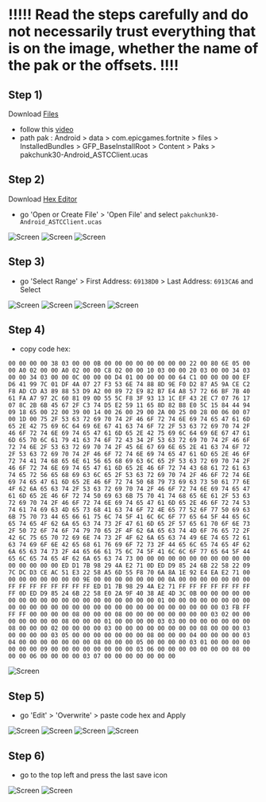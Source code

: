 # !!!!! Read the steps carefully and do not necessarily trust everything that is on the image, whether the name of the pak or the offsets. !!!!
## Step 1) 
Download [Files](https://play.google.com/store/apps/details?id=com.marc.files) 
- follow this [video](https://youtu.be/8N6MFhZ8XlY?si=ULY7uNq79dFiOSix)
- path pak : Android > data > com.epicgames.fortnite > files > InstalledBundles > GFP_BaseInstallRoot > Content > Paks > pakchunk30-Android_ASTCClient.ucas

## Step 2)
Download [Hex Editor](https://play.google.com/store/apps/details?id=tk.yunus.hexeditor&pcampaignid=web_share)
- go 'Open or Create File' > 'Open File' and select ```pakchunk30-Android_ASTCClient.ucas```

![Screen](../../Assets/OrangeCopy/OrangeCopy1.jpg)
![Screen](../../Assets/OrangeCopy/OrangeCopy2.jpg)
![Screen](../../Assets/OrangeCopy/OrangeCopy3.jpg)

## Step 3)
- go 'Select Range' > First Address: ```69138D0``` > Last Address: ```6913CA6``` and Select

![Screen](../../Assets/OrangeCopy/OrangeCopy4.jpg)
![Screen](../../Assets/OrangeCopy/OrangeCopy5.jpg)
![Screen](../../Assets/OrangeCopy/OrangeCopy6.jpg)
![Screen](../../Assets/OrangeCopy/OrangeCopy7.jpg)

## Step 4)
- copy code hex: 

```
00 00 00 00 38 03 00 00 0B 00 00 00 00 00 00 00 00 22 00 80 6E 05 00 00 A0 02 00 00 A0 02 00 00 C8 02 00 00 10 03 00 00 20 03 00 00 34 03 00 00 34 03 00 00 0C 00 00 00 D4 01 00 00 00 00 64 C1 00 00 00 00 EF D6 41 99 7C 01 DF 4A 07 27 F3 53 6E 74 88 8D 9E F0 D2 87 A5 9A CE C2 F8 AD CD A3 89 88 53 D9 A2 00 89 72 E9 82 B7 E4 A8 57 72 66 BF 7B 40 61 FA A7 97 2C 60 81 09 0D 55 5C F8 3F 93 13 1C EF 43 2E C7 07 76 17 07 8C 2B 6B 45 67 2F C3 74 D5 E2 59 11 65 8D 82 B8 E0 5C 15 84 44 94 09 18 65 00 22 00 39 00 14 00 26 00 29 00 2A 00 25 00 28 00 06 00 07 00 1D 00 75 2F 53 63 72 69 70 74 2F 46 6F 72 74 6E 69 74 65 47 61 6D 65 2E 42 75 69 6C 64 69 6E 67 41 63 74 6F 72 2F 53 63 72 69 70 74 2F 46 6F 72 74 6E 69 74 65 47 61 6D 65 2E 42 75 69 6C 64 69 6E 67 47 61 6D 65 70 6C 61 79 41 63 74 6F 72 43 34 2F 53 63 72 69 70 74 2F 46 6F 72 74 6E 2F 53 63 72 69 70 74 2F 45 6E 67 69 6E 65 2E 41 63 74 6F 72 2F 53 63 72 69 70 74 2F 46 6F 72 74 6E 69 74 65 47 61 6D 65 2E 46 6F 72 74 41 74 68 65 6E 61 56 65 68 69 63 6C 65 2F 53 63 72 69 70 74 2F 46 6F 72 74 6E 69 74 65 47 61 6D 65 2E 46 6F 72 74 43 68 61 72 61 63 74 65 72 56 65 68 69 63 6C 65 2F 53 63 72 69 70 74 2F 46 6F 72 74 6E 69 74 65 47 61 6D 65 2E 46 6F 72 74 50 68 79 73 69 63 73 50 61 77 6E 4F 62 6A 65 63 74 2F 53 63 72 69 70 74 2F 46 6F 72 74 6E 69 74 65 47 61 6D 65 2E 46 6F 72 74 50 69 63 6B 75 70 41 74 68 65 6E 61 2F 53 63 72 69 70 74 2F 46 6F 72 74 6E 69 74 65 47 61 6D 65 2E 46 6F 72 74 53 74 61 74 69 63 4D 65 73 68 41 63 74 6F 72 4E 65 77 52 6F 77 50 69 63 6B 75 70 73 44 65 66 61 75 6C 74 5F 41 6C 6C 6F 77 65 64 5F 44 65 6C 65 74 65 4F 62 6A 65 63 74 73 2F 47 61 6D 65 2F 57 65 61 70 6F 6E 73 2F 50 72 6F 74 6F 74 79 70 65 2F 4F 62 6A 65 63 74 4D 6F 76 65 72 2F 42 6C 75 65 70 72 69 6E 74 73 2F 4F 62 6A 65 63 74 49 6E 74 65 72 61 63 74 69 6F 6E 42 65 68 61 76 69 6F 72 73 2F 44 65 6C 65 74 65 4F 62 6A 65 63 74 73 2F 44 65 66 61 75 6C 74 5F 41 6C 6C 6F 77 65 64 5F 44 65 6C 65 74 65 4F 62 6A 65 63 74 73 00 00 00 00 00 00 00 00 00 00 00 00 00 00 00 00 ED D1 7B 98 29 4A E2 71 0D ED D9 85 24 6B 22 58 22 09 7C DC D3 CE AC 51 E3 22 58 A5 6D 55 F8 70 6A 8A 1E 92 E4 EA E2 71 00 00 00 00 00 00 00 00 9E 00 00 00 00 00 00 00 0A 00 00 00 00 00 00 00 FF FF FF FF FF FF FF FF ED D1 7B 98 29 4A E2 71 FF FF FF FF FF FF FF FF 0D ED D9 85 24 6B 22 58 E0 2A 9F 40 38 AE 4D 3C 0B 00 00 00 00 00 00 00 00 00 00 00 00 00 00 00 00 00 00 00 01 00 00 00 00 00 00 00 00 00 00 00 00 00 00 00 00 00 00 00 00 00 00 00 00 00 00 00 00 03 FB FF FF FF 00 00 00 00 08 00 00 00 08 00 00 00 00 00 00 00 00 03 02 00 00 00 00 00 00 00 08 00 00 00 01 00 00 00 00 03 03 00 00 00 00 00 00 00 08 00 00 00 02 00 00 00 00 03 00 00 00 00 00 00 00 00 08 00 00 00 03 00 00 00 00 03 05 00 00 00 00 00 00 00 08 00 00 00 04 00 00 00 00 03 04 00 00 00 00 00 00 00 08 00 00 00 05 00 00 00 00 03 01 00 00 00 00 00 00 00 09 00 00 00 00 00 00 00 00 03 06 00 00 00 00 00 00 00 08 00 00 00 06 00 00 00 00 03 07 00 00 00 00 00 00 00
```

![Screen](../../Assets/OrangeCopy/OrangeCopy9.jpg)

## Step 5)
- go 'Edit' > 'Overwrite' > paste code hex and Apply

![Screen](../../Assets/OrangeCopy/OrangeCopy5e.jpg)
![Screen](../../Assets/OrangeCopy/OrangeCopy8.jpg)
![Screen](../../Assets/OrangeCopy/OrangeCopy10.jpg)
![Screen](../../Assets/OrangeCopy/OrangeCopy11.jpg)

## Step 6)
- go to the top left and press the last save icon

![Screen](../../Assets/OrangeCopy/OrangeCopy18.jpg)
![Screen](../../Assets/OrangeCopy/OrangeCopy19.jpg)